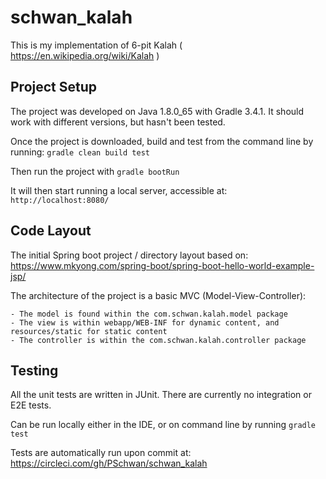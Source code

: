 # schwan_kalah

This is my implementation of 6-pit Kalah ( https://en.wikipedia.org/wiki/Kalah )

## Project Setup

The project was developed on Java 1.8.0_65 with Gradle 3.4.1.  It should work with different versions, but hasn't been tested.

Once the project is downloaded, build and test from the command line by running:
    `gradle clean build test`
    
Then run the project with
    `gradle bootRun`

It will then start running a local server, accessible at:
    `http://localhost:8080/`
        

## Code Layout

The initial Spring boot project / directory layout based on: https://www.mkyong.com/spring-boot/spring-boot-hello-world-example-jsp/

The architecture of the project is a basic MVC (Model-View-Controller):

    - The model is found within the com.schwan.kalah.model package
    - The view is within webapp/WEB-INF for dynamic content, and resources/static for static content
    - The controller is within the com.schwan.kalah.controller package
    

## Testing

All the unit tests are written in JUnit.  There are currently no integration or E2E tests.

Can be run locally either in the IDE, or on command line by running `gradle test`

Tests are automatically run upon commit at: https://circleci.com/gh/PSchwan/schwan_kalah